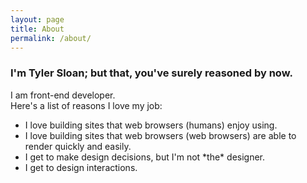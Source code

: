 ```yaml
---
layout: page
title: About
permalink: /about/
---
```


### I'm Tyler Sloan; but that, you've surely reasoned by now.

I am front-end developer.  
Here's a list of reasons I love my job:  
<ul>
	<li>I love building sites that web browsers (humans) enjoy using.</li>
	<li>I love building sites that web browsers (web browsers) are able to render quickly and easily.</li>
	<li>I get to make design decisions, but I'm not *the* designer.</li>
	<li>I get to design interactions.</li>
</ul>